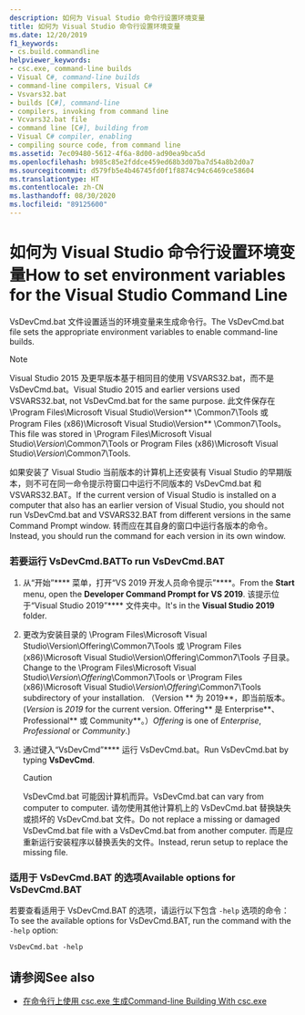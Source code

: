 ```yaml
---
description: 如何为 Visual Studio 命令行设置环境变量
title: 如何为 Visual Studio 命令行设置环境变量
ms.date: 12/20/2019
f1_keywords:
- cs.build.commandline
helpviewer_keywords:
- csc.exe, command-line builds
- Visual C#, command-line builds
- command-line compilers, Visual C#
- Vsvars32.bat
- builds [C#], command-line
- compilers, invoking from command line
- Vcvars32.bat file
- command line [C#], building from
- Visual C# compiler, enabling
- compiling source code, from command line
ms.assetid: 7ec09480-5612-4f6a-8d00-ad90ea9bca5d
ms.openlocfilehash: b985c85e2fddce459ed68b3d07ba7d54a8b2d0a7
ms.sourcegitcommit: d579fb5e4b46745fd0f1f8874c94c6469ce58604
ms.translationtype: HT
ms.contentlocale: zh-CN
ms.lasthandoff: 08/30/2020
ms.locfileid: "89125600"
---
```

# <a name="how-to-set-environment-variables-for-the-visual-studio-command-line"></a><span data-ttu-id="819a6-103">如何为 Visual Studio 命令行设置环境变量</span><span class="sxs-lookup"><span data-stu-id="819a6-103">How to set environment variables for the Visual Studio Command Line</span></span>

<span data-ttu-id="819a6-104">VsDevCmd.bat 文件设置适当的环境变量来生成命令行。</span><span class="sxs-lookup"><span data-stu-id="819a6-104">The VsDevCmd.bat file sets the appropriate environment variables to enable command-line builds.</span></span>

> [!NOTE]
> <span data-ttu-id="819a6-105">Visual Studio 2015 及更早版本基于相同目的使用 VSVARS32.bat，而不是 VsDevCmd.bat。</span><span class="sxs-lookup"><span data-stu-id="819a6-105">Visual Studio 2015 and earlier versions used VSVARS32.bat, not VsDevCmd.bat for the same purpose.</span></span> <span data-ttu-id="819a6-106">此文件保存在 \Program Files\Microsoft Visual Studio\\Version\*\* \Common7\Tools 或 Program Files (x86)\Microsoft Visual Studio\\Version\*\* \Common7\Tools。</span><span class="sxs-lookup"><span data-stu-id="819a6-106">This file was stored in \Program Files\Microsoft Visual Studio\\*Version*\Common7\Tools or Program Files (x86)\Microsoft Visual Studio\\*Version*\Common7\Tools.</span></span>

<span data-ttu-id="819a6-107">如果安装了 Visual Studio 当前版本的计算机上还安装有 Visual Studio 的早期版本，则不可在同一命令提示符窗口中运行不同版本的 VsDevCmd.bat 和 VSVARS32.BAT。</span><span class="sxs-lookup"><span data-stu-id="819a6-107">If the current version of Visual Studio is installed on a computer that also has an earlier version of Visual Studio, you should not run VsDevCmd.bat and VSVARS32.BAT from different versions in the same Command Prompt window.</span></span> <span data-ttu-id="819a6-108">转而应在其自身的窗口中运行各版本的命令。</span><span class="sxs-lookup"><span data-stu-id="819a6-108">Instead, you should run the command for each version in its own window.</span></span>

### <a name="to-run-vsdevcmdbat"></a><span data-ttu-id="819a6-109">若要运行 VsDevCmd.BAT</span><span class="sxs-lookup"><span data-stu-id="819a6-109">To run VsDevCmd.BAT</span></span>

1. <span data-ttu-id="819a6-110">从“开始”\*\*\*\* 菜单，打开“VS 2019 开发人员命令提示”\*\*\*\*。</span><span class="sxs-lookup"><span data-stu-id="819a6-110">From the **Start** menu, open the **Developer Command Prompt for VS 2019**.</span></span>  <span data-ttu-id="819a6-111">该提示位于“Visual Studio 2019”\*\*\*\* 文件夹中。</span><span class="sxs-lookup"><span data-stu-id="819a6-111">It's in the **Visual Studio 2019** folder.</span></span>

2. <span data-ttu-id="819a6-112">更改为安装目录的 \Program Files\Microsoft Visual Studio\\Version\\Offering\Common7\Tools 或 \Program Files (x86)\Microsoft Visual Studio\\Version\\Offering\Common7\Tools 子目录。</span><span class="sxs-lookup"><span data-stu-id="819a6-112">Change to the \Program Files\Microsoft Visual Studio\\*Version*\\*Offering*\Common7\Tools or \Program Files (x86)\Microsoft Visual Studio\\*Version*\\*Offering*\Common7\Tools subdirectory of your installation.</span></span>  <span data-ttu-id="819a6-113">（Version \*\* 为 2019\*\*，即当前版本。</span><span class="sxs-lookup"><span data-stu-id="819a6-113">(*Version* is *2019* for the current version.</span></span> <span data-ttu-id="819a6-114">Offering\*\* 是 Enterprise**、Professional** 或 Community\*\*。）</span><span class="sxs-lookup"><span data-stu-id="819a6-114">*Offering* is one of *Enterprise*, *Professional* or *Community*.)</span></span>

3. <span data-ttu-id="819a6-115">通过键入“VsDevCmd”\*\*\*\* 运行 VsDevCmd.bat。</span><span class="sxs-lookup"><span data-stu-id="819a6-115">Run VsDevCmd.bat by typing **VsDevCmd**.</span></span>

    > [!CAUTION]
    > <span data-ttu-id="819a6-116">VsDevCmd.bat 可能因计算机而异。</span><span class="sxs-lookup"><span data-stu-id="819a6-116">VsDevCmd.bat can vary from computer to computer.</span></span> <span data-ttu-id="819a6-117">请勿使用其他计算机上的 VsDevCmd.bat 替换缺失或损坏的 VsDevCmd.bat 文件。</span><span class="sxs-lookup"><span data-stu-id="819a6-117">Do not replace a missing or damaged VsDevCmd.bat file with a VsDevCmd.bat from another computer.</span></span> <span data-ttu-id="819a6-118">而是应重新运行安装程序以替换丢失的文件。</span><span class="sxs-lookup"><span data-stu-id="819a6-118">Instead, rerun setup to replace the missing file.</span></span>

### <a name="available-options-for-vsdevcmdbat"></a><span data-ttu-id="819a6-119">适用于 VsDevCmd.BAT 的选项</span><span class="sxs-lookup"><span data-stu-id="819a6-119">Available options for VsDevCmd.BAT</span></span>

<span data-ttu-id="819a6-120">若要查看适用于 VsDevCmd.BAT 的选项，请运行以下包含 `-help` 选项的命令：</span><span class="sxs-lookup"><span data-stu-id="819a6-120">To see the available options for VsDevCmd.BAT, run the command with the `-help` option:</span></span>

```console
VsDevCmd.bat -help
```

## <a name="see-also"></a><span data-ttu-id="819a6-121">请参阅</span><span class="sxs-lookup"><span data-stu-id="819a6-121">See also</span></span>

- [<span data-ttu-id="819a6-122">在命令行上使用 csc.exe 生成</span><span class="sxs-lookup"><span data-stu-id="819a6-122">Command-line Building With csc.exe</span></span>](./command-line-building-with-csc-exe.md)
